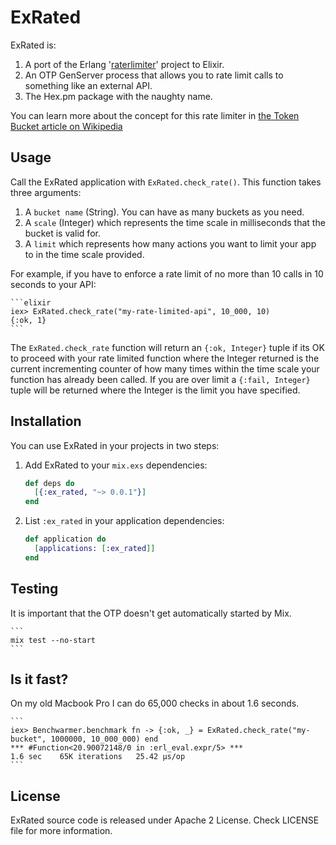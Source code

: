 # ExRated

ExRated is:

1. A port of the Erlang '[raterlimiter](https://github.com/Gromina/raterlimiter)' project to Elixir.
2. An OTP GenServer process that allows you to rate limit calls to something like an external API.
3. The Hex.pm package with the naughty name.

You can learn more about the concept for this rate limiter in [ the Token Bucket article on Wikipedia](http://en.wikipedia.org/wiki/Token_bucket)


## Usage

Call the ExRated application with `ExRated.check_rate()`.  This function takes three arguments:

1. A `bucket name` (String).  You can have as many buckets as you need.
2. A `scale` (Integer) which represents the time scale in milliseconds that the bucket is valid for.
3. A `limit` which represents how many actions you want to limit your app to in the time scale provided.

For example, if you have to enforce a rate limit of no more than 10 calls in 10 seconds to your API:

	```elixir
	iex> ExRated.check_rate("my-rate-limited-api", 10_000, 10)
	{:ok, 1}
	```

The `ExRated.check_rate` function will return an `{:ok, Integer}` tuple if its OK to proceed with your rate limited function where the Integer returned is the current incrementing counter of how many times within the time scale your function has already been called.  If you are over limit a `{:fail, Integer}` tuple will be returned where the Integer is the limit you have specified.

## Installation

You can use ExRated in your projects in two steps:

1. Add ExRated to your `mix.exs` dependencies:

    ```elixir
    def deps do
      [{:ex_rated, "~> 0.0.1"}]
    end
    ```

2. List `:ex_rated` in your application dependencies:

    ```elixir
    def application do
      [applications: [:ex_rated]]
    end
    ```

## Testing

It is important that the OTP doesn't get automatically started by Mix.

    ```
    mix test --no-start
    ```

## Is it fast?

On my old Macbook Pro I can do 65,000 checks in about 1.6 seconds.

    ```
    iex> Benchwarmer.benchmark fn -> {:ok, _} = ExRated.check_rate("my-bucket", 1000000, 10_000_000) end
    *** #Function<20.90072148/0 in :erl_eval.expr/5> ***
    1.6 sec    65K iterations   25.42 μs/op
    ```

## License

ExRated source code is released under Apache 2 License.
Check LICENSE file for more information.

